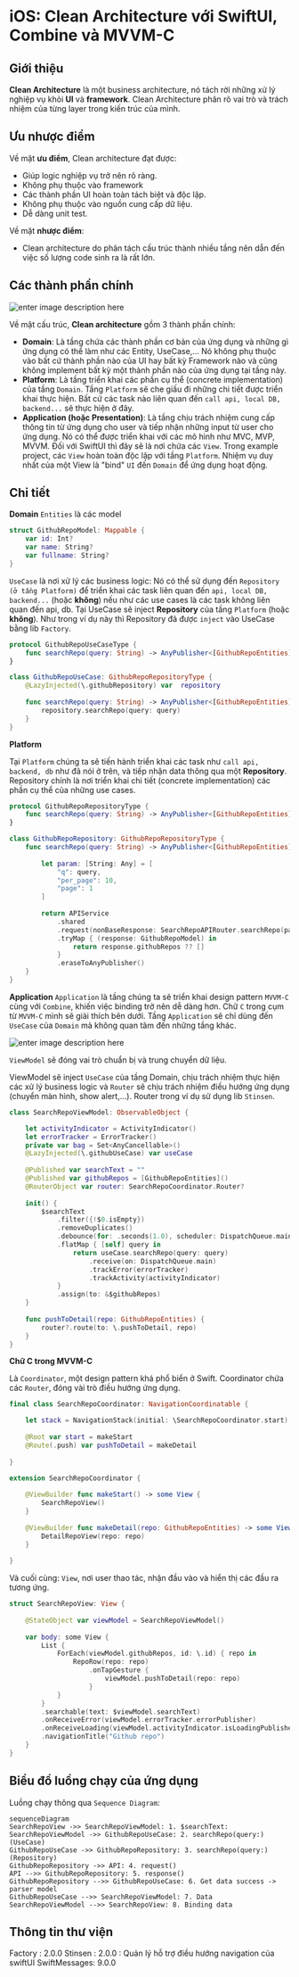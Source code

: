 
# iOS: Clean Architecture với SwiftUI, Combine và MVVM-C

## Giới thiệu
**Clean Architecture** là một business architecture, nó tách rời những xử lý nghiệp vụ khỏi **UI** và **framework**. Clean Architecture phân rõ vai trò và trách nhiệm của từng layer trong kiến trúc của mình.

## Ưu nhược điểm
Về mặt **ưu điểm**, Clean architecture đạt được:
-   Giúp logic nghiệp vụ trở nên rõ ràng.
-   Không phụ thuộc vào framework
-   Các thành phần UI hoàn toàn tách biệt và độc lập.
-   Không phụ thuộc vào nguồn cung cấp dữ liệu.
-   Dễ dàng unit test.

Về mặt **nhược điểm**:
-   Clean architecture do phân tách cấu trúc thành nhiều tầng nên dẫn đến việc số lượng code sinh ra là rất lớn.

## Các thành phần chính
![enter image description here](https://raw.githubusercontent.com/sergdort/CleanArchitectureRxSwift/master/Architecture/Modules.png)

Về mặt cấu trúc,  **Clean architecture**  gồm 3 thành phần chính:

-   **Domain**: Là tầng chứa các thành phần cơ bản của ứng dụng và những gì ứng dụng có thể làm như các Entity, UseCase,... Nó không phụ thuộc vào bất cứ thành phần nào của UI hay bất kỳ Framework nào và cũng không implement bất kỳ một thành phần nào của ứng dụng tại tầng này.
-   **Platform**: Là tầng triển khai các phần cụ thể (concrete implementation) của tầng `Domain`. Tầng `Platform` sẽ che giấu đi những chi tiết được triển khai thực hiện. Bất cứ các task nào liên quan đến `call api, local DB, backend...` sẽ thực hiện ở đây.
-   **Application (hoặc Presentation)**: Là tầng chịu trách nhiệm cung cấp thông tin từ ứng dụng cho user và tiếp nhận những input từ user cho ứng dụng. Nó có thể được triển khai với các mô hình như MVC, MVP, MVVM. Đối với SwiftUI thì đây sẽ là nơi chứa các `View`. Trong example project, các `View` hoàn toàn độc lập với tầng `Platform`. Nhiệm vụ duy nhất của một View là "bind" `UI` đến `Domain` để ứng dụng hoạt động.

## Chi tiết
**Domain**
`Entities` là các model
```swift
struct GithubRepoModel: Mappable {
    var id: Int?
    var name: String?
    var fullname: String?
}
```

`UseCase` là nơi xử lý các business logic: Nó có thể sử dụng đến `Repository (ở tầng Platform)` để triển khai các task liên quan đến `api, local DB, backend...` (hoặc **không**) nếu như các use cases là các task không liên quan đến api, db. Tại UseCase sẽ inject **Repository** của tầng `Platform` (hoặc **không**). Như trong ví dụ này thì Repository đã được `inject` vào UseCase bằng lib `Factory`.

```swift
protocol GithubRepoUseCaseType {
    func searchRepo(query: String) -> AnyPublisher<[GithubRepoEntities], Error>
}

class GithubRepoUseCase: GithubRepoRepositoryType {
    @LazyInjected(\.githubRepository) var  repository
    
    func searchRepo(query: String) -> AnyPublisher<[GithubRepoEntities], Error> {
        repository.searchRepo(query: query)
    }
}
```
**Platform**

Tại `Platform` chúng ta sẽ tiến hành triển khai các task như `call api, backend, db` như đã nói ở trên, và tiếp nhận data thông qua một **Repository**. Repository chính là nơi triển khai chi tiết (concrete implementation) các phần cụ thể của những use cases.

```swift
protocol GithubRepoRepositoryType {
    func searchRepo(query: String) -> AnyPublisher<[GithubRepoEntities], Error>
}

class GithubRepoRepository: GithubRepoRepositoryType {
    func searchRepo(query: String) -> AnyPublisher<[GithubRepoEntities], Error> {
    
        let param: [String: Any] = [
            "q": query,
            "per_page": 10,
            "page": 1
        ]
        
        return APIService
            .shared
            .request(nonBaseResponse: SearchRepoAPIRouter.searchRepo(param: param))
            .tryMap { (response: GithubRepoModel) in
                return response.githubRepos ?? []
            }
            .eraseToAnyPublisher()
    }
}
```
**Application**
`Application` là tầng chúng ta sẽ triển khai design pattern `MVVM-C` cùng với `Combine`, khiến việc binding trở nên dễ dàng hơn. Chữ `C` trong cụm từ `MVVM-C` mình sẽ giải thích bên dưới. Tầng `Application` sẽ chỉ dùng đến `UseCase` của `Domain` mà không quan tâm đến những tầng khác.

![enter image description here](https://github.com/sergdort/CleanArchitectureRxSwift/blob/master/Architecture/MVVMPattern.png?raw=true)

`ViewModel`  sẽ đóng vai trò chuẩn bị và trung chuyển dữ liệu.

ViewModel sẽ inject `UseCase` của tầng Domain, chịu trách nhiệm thực hiện các xử lý business logic và `Router` sẽ chịu trách nhiệm điều hướng ứng dụng (chuyển màn hình, show alert,...). Router trong ví dụ sử dụng lib `Stinsen`.

```swift
class SearchRepoViewModel: ObservableObject {

    let activityIndicator = ActivityIndicator()
    let errorTracker = ErrorTracker()
    private var bag = Set<AnyCancellable>()
    @LazyInjected(\.githubUseCase) var useCase
    
    @Published var searchText = ""
    @Published var githubRepos = [GithubRepoEntities]()
    @RouterObject var router: SearchRepoCoordinator.Router?
    
    init() {
        $searchText
            .filter({!$0.isEmpty})
            .removeDuplicates()
            .debounce(for: .seconds(1.0), scheduler: DispatchQueue.main)
            .flatMap { [self] query in
                return useCase.searchRepo(query: query)
	                .receive(on: DispatchQueue.main)
                    .trackError(errorTracker)
                    .trackActivity(activityIndicator)
            }
            .assign(to: &$githubRepos)
    }
    
    func pushToDetail(repo: GithubRepoEntities) {
        router?.route(to: \.pushToDetail, repo)
    }
}

```
**Chữ C trong MVVM-C**

Là `Coordinator`, một design pattern khá phổ biển ở Swift. Coordinator chứa các `Router`, đóng vài trò điều hướng ứng dụng. 

```swift
final class SearchRepoCoordinator: NavigationCoordinatable {

    let stack = NavigationStack(initial: \SearchRepoCoordinator.start)
    
    @Root var start = makeStart
    @Route(.push) var pushToDetail = makeDetail
    
}

extension SearchRepoCoordinator {
    
    @ViewBuilder func makeStart() -> some View {
        SearchRepoView()
    }
    
    @ViewBuilder func makeDetail(repo: GithubRepoEntities) -> some View {
        DetailRepoView(repo: repo)
    }
    
}
```

Và cuối cùng: `View`, nơi user thao tác, nhận đầu vào và hiển thị các đầu ra tương ứng.

```swift
struct SearchRepoView: View {
    
    @StateObject var viewModel = SearchRepoViewModel()
    
    var body: some View {
        List {
            ForEach(viewModel.githubRepos, id: \.id) { repo in
                RepoRow(repo: repo)
                    .onTapGesture {
                        viewModel.pushToDetail(repo: repo)
                    }
            }
        }
        .searchable(text: $viewModel.searchText)
        .onReceiveError(viewModel.errorTracker.errorPublisher)
        .onReceiveLoading(viewModel.activityIndicator.isLoadingPublisher)
        .navigationTitle("Github repo")
    }
}
```


## Biểu đồ luồng chạy của ứng dụng

Luồng chạy thông qua `Sequence Diagram`:
```mermaid
sequenceDiagram
SearchRepoView ->> SearchRepoViewModel: 1. $searchText:
SearchRepoViewModel ->> GithubRepoUseCase: 2. searchRepo(query:) (UseCase)
GithubRepoUseCase ->> GithubRepoRepository: 3. searchRepo(query:) (Repository)
GithubRepoRepository ->> API: 4. request()
API -->> GithubRepoRepository: 5. response()
GithubRepoRepository -->> GithubRepoUseCase: 6. Get data success -> parser model
GithubRepoUseCase -->> SearchRepoViewModel: 7. Data
SearchRepoViewModel -->> SearchRepoView: 8. Binding data
```


## Thông tin thư viện
Factory : 2.0.0 
Stinsen : 2.0.0 : Quản lý hỗ trợ điều hướng navigation của swiftUI
SwiftMessages: 9.0.0
